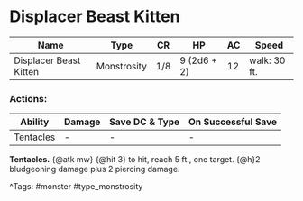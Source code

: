 # Displacer Beast Kitten

| Name | Type | CR | HP | AC | Speed |
|------|------|----|----|----|-------|
| Displacer Beast Kitten | Monstrosity | 1/8 | 9 (2d6 + 2) | 12 | walk: 30 ft. |

### Actions:

| Ability | Damage | Save DC & Type | On Successful Save |
|---------|--------|----------------|--------------------|
| Tentacles | - | - | - |


**Tentacles.** {@atk mw} {@hit 3} to hit, reach 5 ft., one target. {@h}2 bludgeoning damage plus 2 piercing damage.

^Tags: #monster #type_monstrosity